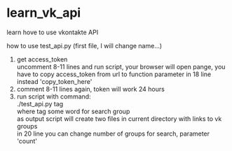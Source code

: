 learn_vk_api
============

learn hove to use vkontakte API


how to use test_api.py (first file, I will change name...)<br>
1) get access_token<br>
uncomment 8-11 lines and run script, your browser will open pange, you have to copy access_token from url to function parameter in 18 line instead 'copy_token_here'<br>
2) comment 8-11 lines again, token will work 24 hours<br>
3) run script with command:<br>
    ./test_api.py tag<br>
where tag some word for search group<br>
as output script will create two files in current directory with links to vk groups<br>
in 20 line you can change number of groups for search, parameter 'count'<br>

